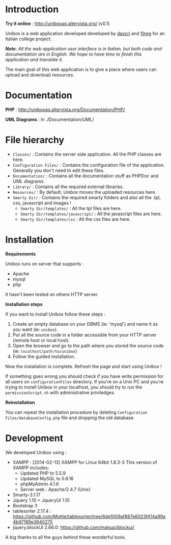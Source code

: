 # Introduction

**Try it online** : http://uniboxaq.altervista.org/ (v0.1)

Unibox is a web application developed developed by [davcri](https://github.com/davcri) and [filreg](https://github.com/filreg) for an Italian college project.

_**Note**: All the web application user interface is in Italian, but both code and documentation are in English. We hope to have time to finish this application and translate it._

The main goal of this web application is to give a place where users can upload and download resources.


# Documentation 

**PHP** : http://uniboxaq.altervista.org/Documentation/PHP/

**UML Diagrams** : In ./Documentation/UML/

# File hierarchy

* `Classes/` : Contains the server side application. All the PHP classes are here.
* `Configuration Files/` : Contains the configuration file of the application. Generally you don't need to edit these files.
* `Documentation/` : Contains all the documentation stuff as PHPDoc and UML diagrams.  
* `Library/` : Contains all the required external libraries. 
* `Resources/` : By default, Unibox moves the uploaded resources here.
* `Smarty Dir/` : Contains the required smarty folders and also all the .tpl, css, javascript and images ! 
  * `Smarty Dir/templates/` : All the tpl files are here.
  * `Smarty Dir/templates/javascript/` : All the javascript files are here.
  * `Smarty Dir/templates/css` : All the css files are here. 
  

# Installation
**Requirements**

Unibox runs on server that supports :
* Apache
* mysql
* php

It hasn't been tested on others HTTP server.

**Installation steps**

If you want to install Unibox follow these steps :

1. Create an empty database on your DBMS (ie: 'mysql') and name it as you want (ie: ```unibox```).
2. Put all the source code in a folder accessible from your HTTP server (remote host or local host).  
3. Open the browser and go to the path where you stored the source code (ie: ```localhost/path/to/unibox```) 
4. Follow the guided installation. 

Now the installation is complete. Refresh the page and start using Unibox !

If something goes wrong you should check if you have write permission for all users on ```configurationFiles``` directory. 
If you're on a Unix PC and you're trying to install Unibox in your localhost, you should try to run the ```permissionScript.sh``` with administrative priviledges.

**Reinstallation**

You can repeat the installation procedure by deleting ```Configuration Files/databaseConfig.php``` file and dropping the old database. 


# Development 
We developed Unibox using : 

* XAMPP : [2014-02-13] XAMPP for Linux 64bit 1.8.3-3
This version of XAMPP includes:
  - Updated PHP to 5.5.9
  - Updated MySQL to 5.6.16
  - phpMyAdmin 4.1.6
  - Server web : Apache/2.4.7 (Unix)
* Smarty-3.1.17
* Jquery 1.10 + JqueryUI 1.10
* Bootstrap 3 
* tablesorter 2.17.4 : https://github.com/Mottie/tablesorter/tree/6de1009af887e6023f414a99a4b97189e3640275
* jquery.blockUI 2.66.0: https://github.com/malsup/blockui/

A big thanks to all the guys behind these wonderful tools. 

